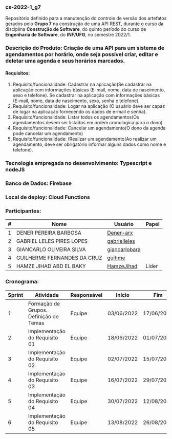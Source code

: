 ### cs-2022-1_g7
Repositório definido para a manutenção do controle de versão dos artefatos gerados pelo **Grupo 7** na construção de uma API REST, durante o curso da disciplina **Construção de Software**, do quinto período do curso de **Engenharia de Software**, do **INF/UFG**, no semestre 2022/1.

### Descrição do Produto: Criação de uma API para um sistema de agendamentos por horário, onde seja possível criar, editar e deletar uma agenda e seus horários marcados.

#### Requisitos:
1. Requisito/funcionalidade: Cadastrar na aplicação(Se cadastrar na aplicação com informações básicas (E-mail, nome, data de nascimento, sexo e telefone). Se cadastrar na aplicação com informações básicas (E-mail, nome, data de nascimento, sexo, senha e telefone).
2. Requisito/funcionalidade: Logar na aplicação (O usuário deve ser capaz de logar na aplicação fornecendo os dados de e-mail e senha).
3. Requisito/funcionalidade: Listar todos os agendamentos(Os agendamentos devem ser listados em ordem cronologica para o dono).
4. Requisito/funcionalidade: Cancelar um agendamento(O dono da agenda pode cancelar um agendamento)
5. Requisito/funcionalidade: (Realizar um agendamento(Ao realizar um agendamento, deve ser obrigatório informar alguns dados como nome e telefone).

### Tecnologia empregada no desenvolvimento: Typescript e nodeJS

### Banco de Dados: Firebase 

### Local de deploy: Cloud Functions

### Participantes:
|#|Nome|Usuário|Papel|
|---|---|---|---|
|1|DENER PEREIRA BARBOSA|[Dener-arx](https://github.com/Dener-arx)||
|2|GABRIEL LELES PIRES LOPES|[gabrielleles](https://github.com/gabrielleles)||
|3|GIANCARLO OLIVEIRA SILVA|[giancarlobara](https://github.com/giancarlobara)||
|4|GUILHERME FERNANDES DA CRUZ|[guihme](https://github.com/guihme)||
|5|HAMZE JIHAD ABD EL BAKY|[HamzeJihad](https://github.com/HamzeJihad)|Líder|


### Cronograma:
|Sprint|Atividade|Responsável|Início|Fim|Situação|Avaliação|
|---|---|---|---|---|---|---|
|1|Formação de Grupos. Definição de Temas|Equipe|03/06/2022|17/06/2022|Concluída|22/06/2022|
|2|Implementação do Requisito 01|Equipe|18/06/2022|01/07/2022|Em Andamento|06/07/2022|
|3|Implementação do Requisito 02|Equipe|02/07/2022|15/07/2022|A fazer|20/07/2022|
|4|Implementação do Requisito 03|Equipe|16/07/2022|29/07/2022|A fazer|03/08/2022|
|5|Implementação do Requisito 04|Equipe|30/07/2022|12/08/2022|A fazer|17/08/2022|
|6|Implementação do Requisito 05|Equipe|13/08/2022|26/08/2022|A fazer|31/08/2022|
